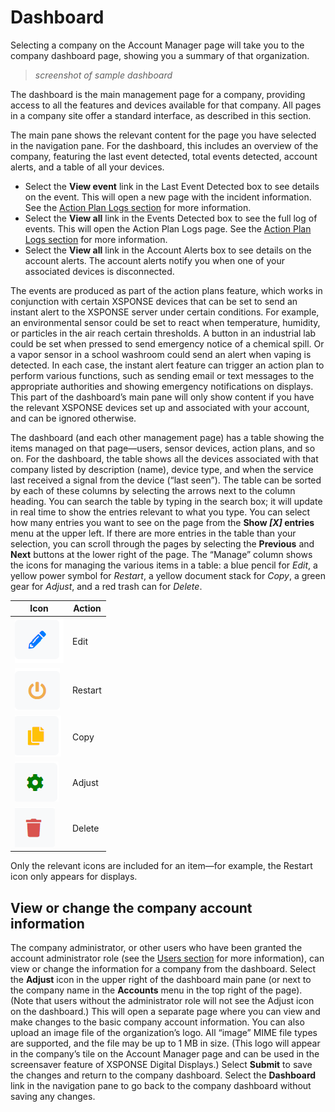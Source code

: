# Dashboard

Selecting a company on the Account Manager page will take you to the company dashboard page, showing you a summary of that organization.
> _screenshot of sample dashboard_
 
The dashboard is the main management page for a company, providing access to all the features and devices available for that company. All pages in a company site offer a standard interface, as described in this section. 

The main pane shows the relevant content for the page you have selected in the navigation pane. For the dashboard, this includes an overview of the company, featuring the last event detected, total events detected, account alerts, and a table of all your devices. 
-	Select the **View event** link in the Last Event Detected box to see details on the event. This will open a new page with the incident information. See the [Action Plan Logs section](action-plan-logs.md) for more information. 
-	Select the **View all** link in the Events Detected box to see the full log of events. This will open the Action Plan Logs page. See the [Action Plan Logs section](action-plan-logs.md) for more information. 
-	Select the **View all** link in the Account Alerts box to see details on the account alerts. The account alerts notify you when one of your associated devices is disconnected.

The events are produced as part of the action plans feature, which works in conjunction with certain XSPONSE devices that can be set to send an instant alert to the XSPONSE server under certain conditions. For example, an environmental sensor could be set to react when temperature, humidity, or particles in the air reach certain thresholds. A button in an industrial lab could be set when pressed to send emergency notice of a chemical spill. Or a vapor sensor in a school washroom could send an alert when vaping is detected. In each case, the instant alert feature can trigger an action plan to perform various functions, such as sending email or text messages to the appropriate authorities and showing emergency notifications on displays. This part of the dashboard’s main pane will only show content if you have the relevant XSPONSE devices set up and associated with your account, and can be ignored otherwise.

The dashboard (and each other management page) has a table showing the items managed on that page—users, sensor devices, action plans, and so on. For the dashboard, the table shows all the devices associated with that company listed by description (name), device type, and when the service last received a signal from the device (“last seen”). The table can be sorted by each of these columns by selecting the arrows next to the column heading. You can search the table by typing in the search box; it will update in real time to show the entries relevant to what you type. You can select how many entries you want to see on the page from the **Show _[X]_ entries** menu at the upper left. If there are more entries in the table than your selection, you can scroll through the pages by selecting the **Previous** and **Next** buttons at the lower right of the page. The “Manage” column shows the icons for managing the various items in a table: a blue pencil for _Edit_, a yellow power symbol for _Restart_, a yellow document stack for _Copy_, a green gear for _Adjust_, and a red trash can for _Delete_. 

| Icon | Action |
| --- | --- |
| ![edit icon](edit.png) | Edit |
| ![restart icon](restart.png) | Restart |
| ![copy icon](copy.png) | Copy |
| ![adjust icon](adjust.png) | Adjust |
| ![delete icon](delete.png) | Delete |

Only the relevant icons are included for an item—for example, the Restart icon only appears for displays.

## View or change the company account information

The company administrator, or other users who have been granted the account administrator role (see the [Users section](users-management.md) for more information), can view or change the information for a company from the dashboard. Select the **Adjust** icon in the upper right of the dashboard main pane (or next to the company name in the **Accounts** menu in the top right of the page). (Note that users without the administrator role will not see the Adjust icon on the dashboard.) This will open a separate page where you can view and make changes to the basic company account information. You can also upload an image file of the organization’s logo. All “image” MIME file types are supported, and the file may be up to 1 MB in size. (This logo will appear in the company’s tile on the Account Manager page and can be used in the screensaver feature of XSPONSE Digital Displays.) Select **Submit** to save the changes and return to the company dashboard. Select the **Dashboard** link in the navigation pane to go back to the company dashboard without saving any changes.
